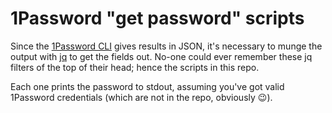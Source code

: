 # 1Password "get password" scripts

Since the [1Password CLI](https://support.1password.com/command-line/) gives
results in JSON, it's necessary to munge the output with
[jq](https://stedolan.github.io/jq/) to get the fields out. No-one could ever
remember these jq filters of the top of their head; hence the scripts in this
repo.

Each one prints the password to stdout, assuming you've got valid 1Password
credentials (which are not in the repo, obviously 😉).
